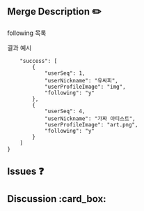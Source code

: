 ## Merge Description :pencil2:

following 목록

결과 예시

```{
    "success": [
        {
            "userSeq": 1,
            "userNickname": "유싸피",
            "userProfileImage": "img",
            "following": "y"
        },
        {
            "userSeq": 4,
            "userNickname": "가짜 아티스트",
            "userProfileImage": "art.png",
            "following": "y"
        }
    ]
}
```

## Issues :question:

## Discussion :card_box:
